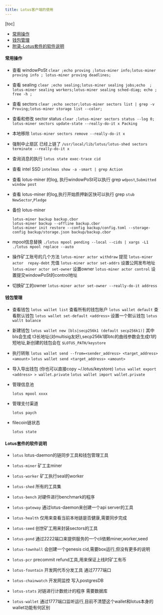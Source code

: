 ```yaml
---
title: Lotus客户端的使用
---
```


[toc]

* [常用操作](#%E5%B8%B8%E7%94%A8%E6%93%8D%E4%BD%9C)
* [钱包管理](#%E9%92%B1%E5%8C%85%E7%AE%A1%E7%90%86)
* [附录-Lotus套件的软件说明](#lotus%E5%A5%97%E4%BB%B6%E7%9A%84%E8%BD%AF%E4%BB%B6%E8%AF%B4%E6%98%8E)

#### 常用操作

- 查看 windowPoSt
`clear ;echo proving ;lotus-miner info;lotus-miner proving info ; lotus-miner proving deadlines;`

- 查看 sealing
`clear ;echo sealing;lotus-miner sealing jobs;echo  ; lotus-miner sealing workers;lotus-miner sealing sched-diag; echo ; free -h ;`

- 查看 sectors
`clear ;echo sector;lotus-miner sectors list | grep -v Proving;lotus-miner storage list --color;`

- 查看和修改 sector status
`clear ;lotus-miner sectors status --log 0;`
`lotus-miner sectors update-state --really-do-it x Packing`
- 本地移除
`lotus-miner sectors remove --really-do-it x`
- 强制中止扇区 已经上链了
`/usr/local/lib/lotus/lotus-shed sectors terminate --really-do-it x`

- 查询消息的执行
`lotus state exec-trace cid`

- 查看 intel SSD
`intelmas show -a -smart | grep Action`

- 查看 lotus-miner 的log, 执行windowPoSt可以执行 grep `wdpost`,`Submitted window post`
- 查看 lotus-miner 的log,执行开始质押新区快可以执行 grep `stub NewSector`,`Pledge`

- 备份 lotus-miner
	```
	lotus-miner backup backup.cbor
	lotus-miner backup --offline backup.cbor
	lotus-miner init restore --config backup/config.toml --storage-config backup/storage.json backup/backup.cbor
	```
- mpool信息替换
`./lotus mpool pending --local --cids | xargs -L1 ./lotus mpool replace --auto`

- 操作矿工账号的几个方法
`lotus-miner actor withdraw` 提现
`lotus-miner actor  repay-debt` 充值
`lotus-miner actor set-addrs` 设置公网发布地址
`lotus-miner actor set-owner` 设置owner
`lotus-miner actor control` 设置提交windowPoSt的control地址

- 切换矿工的owner
`lotus-miner actor set-owner --really-do-it address`


#### 钱包管理

- 查看钱包
	`lotus wallet list` 查看所有的钱包账户
	`lotus wallet default` 查看默认钱包
	`lotus wallet set-default <address>` 设置一个默认钱包
	`lotus wallt balance` 
	
- 新建钱包
	`lotus wallet new [bls|secp256k1 (default secp256k1)]` 其中bls会生成 t3长地址(对multisig友好),secp256k1即btc的曲线参数会生成t1的短地址,新创建的钱包会在 `$LOTUS_PATH/keystore`
	
- 执行转账
	`lotus wallet send --from=<sender_address> <target_address> <amount>`
	`lotus wallet send <target_address> <amount>`
	
- 导入导出钱包 (你也可以直接copy ~/.lotus/keystore)
	`lotus wallet export <address> > wallet.private`
	`lotus wallet import wallet.private` 
	
- 管理信息池

	`lotus mpool xxxx`
	
- 管理支付渠道

	`lotus paych`
	
- filecoin链状态

	`lotus state`

#### Lotus套件的软件说明

- `lotus` lotus-daemon的链同步工具和钱包管理工具
- `lotus-miner` 矿工主miner
- `lotus-worker` 矿工执行seal的worker
- `lotus-shed` 所有的工具集

- `lotus-bench` 对硬件进行benchmark的程序
- `lotus-gateway` 通过lotus-daemon来创建一个api server的工具
- `lotus-health` 仅用来查看当前本地链是否健康,需要同步完成

- `lotus-seed` 创世矿工用来封装sectors的工具
- `lotus-pond` 通过2222端口来提供服务的一个cli依赖miner,worker,seed
- `lotus-townhall` 会创建一个genesis cid,需要box运行,但没有更多的说明
- `lotus-pcr` precommit refund工具,用来保证上线时矿工有币

- `lotus-fountain` 开发网代币分发工具 通过7777端口
- `lotus-chainwatch` 开发网监控 写入postgresDB
- `lotus-stats` 对链进行计数统计的程序 需要数据库
- `lotus-wallet` 通过1777端口监听运行,目前不清楚这个wallet和lotus本身的wallet功能有何区别